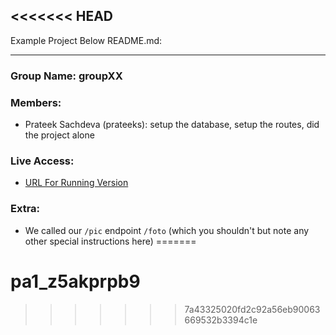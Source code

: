 <<<<<<< HEAD
------

Example Project Below README.md:

------

### Group Name: groupXX

### Members:
  - Prateek Sachdeva (prateeks): setup the database, setup the routes, did the project alone

### Live Access:
  - [URL For Running Version](http://google.com)

### Extra:
  - We called our `/pic` endpoint `/foto` (which you shouldn't but note any other special instructions here)
=======
# pa1_z5akprpb9
>>>>>>> 7a43325020fd2c92a56eb90063669532b3394c1e
